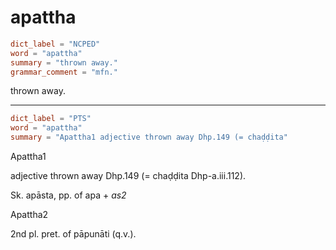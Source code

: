 # apattha

``` toml
dict_label = "NCPED"
word = "apattha"
summary = "thrown away."
grammar_comment = "mfn."
```

thrown away.

--------------------

``` toml
dict_label = "PTS"
word = "apattha"
summary = "Apattha1 adjective thrown away Dhp.149 (= chaḍḍita"
```

Apattha1

adjective thrown away Dhp.149 (= chaḍḍita Dhp\-a.iii.112).

Sk. apāsta, pp. of apa \+ *as2*

Apattha2

2nd pl. pret. of pāpunāti (q.v.).

